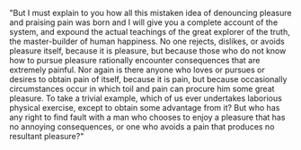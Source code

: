 "But I must explain to you how all this mistaken idea of denouncing pleasure and 
praising pain was born and I will give you a complete account of the system, 
and expound the actual teachings of the great explorer of the truth, 
the master-builder of human happiness. No one rejects, dislikes, 
or avoids pleasure itself, because it is pleasure, but because those who do not know 
how to pursue pleasure rationally encounter consequences that are extremely painful. 
Nor again is there anyone who loves or pursues or desires to obtain pain of itself,
because it is pain, but because occasionally circumstances occur in which toil and 
pain can procure him some great pleasure. To take a trivial example, which of us 
ever undertakes laborious physical exercise, except to obtain some advantage from it? 
But who has any right to find fault with a man who chooses to enjoy a pleasure 
that has no annoying consequences, or one who avoids a pain that 
produces no resultant pleasure?"